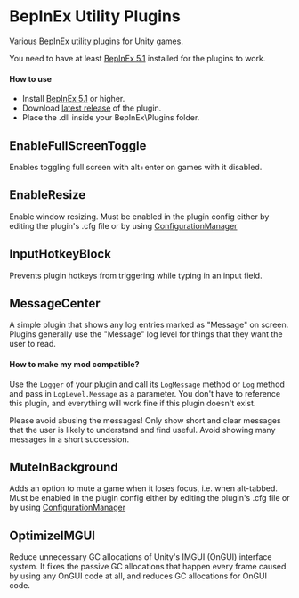 # BepInEx Utility Plugins
Various BepInEx utility plugins for Unity games.

You need to have at least [BepInEx 5.1](https://github.com/BepInEx/BepInEx) installed for the plugins to work.

#### How to use
- Install [BepInEx 5.1](https://github.com/BepInEx/BepInEx) or higher.
- Download [latest release](https://github.com/BepInEx/BepInEx.Utility/releases) of the plugin.
- Place the .dll inside your BepInEx\Plugins folder.

## EnableFullScreenToggle
Enables toggling full screen with alt+enter on games with it disabled.

## EnableResize
Enable window resizing. Must be enabled in the plugin config either by editing the plugin's .cfg file or by using [ConfigurationManager](https://github.com/BepInEx/BepInEx.ConfigurationManager)

## InputHotkeyBlock
Prevents plugin hotkeys from triggering while typing in an input field.

## MessageCenter
A simple plugin that shows any log entries marked as "Message" on screen. Plugins generally use the "Message" log level for things that they want the user to read.

#### How to make my mod compatible?
Use the `Logger` of your plugin and call its `LogMessage` method or `Log` method and pass in `LogLevel.Message` as a parameter. You don't have to reference this plugin, and everything will work fine if this plugin doesn't exist.

Please avoid abusing the messages! Only show short and clear messages that the user is likely to understand and find useful. Avoid showing many messages in a short succession.

## MuteInBackground
Adds an option to mute a game when it loses focus, i.e. when alt-tabbed. Must be enabled in the plugin config either by editing the plugin's .cfg file or by using [ConfigurationManager](https://github.com/BepInEx/BepInEx.ConfigurationManager)

## OptimizeIMGUI
Reduce unnecessary GC allocations of Unity's IMGUI (OnGUI) interface system. It fixes the passive GC allocations that happen every frame caused by using any OnGUI code at all, and reduces GC allocations for OnGUI code. 
